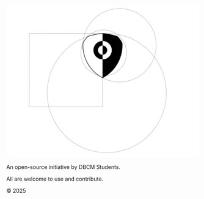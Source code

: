 ![Banner](https://raw.githubusercontent.com/DBCM-Technologies/logo/refs/heads/main/banner.svg)

An open-source initiative by DBCM Students.

All are welcome to use and contribute.

&copy; 2025
